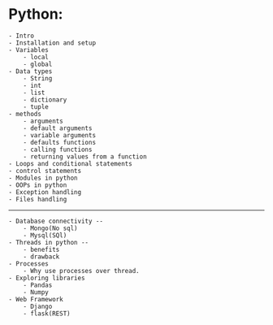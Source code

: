 # Python:
	- Intro
	- Installation and setup
	- Variables
		- local
		- global
	- Data types
		- String
		- int
		- list
		- dictionary
		- tuple
	- methods
		- arguments
		- default arguments
		- variable arguments
		- defaults functions
		- calling functions
		- returning values from a function
	- Loops and conditional statements
	- control statements
	- Modules in python
	- OOPs in python
	- Exception handling
	- Files handling
-----------------------------------------------------------
	- Database connectivity --
		- Mongo(No sql)
		- Mysql(SQl)
	- Threads in python --
		- benefits
		- drawback
	- Processes
		- Why use processes over thread.
	- Exploring libraries
		- Pandas
		- Numpy
	- Web Framework
		- Django
		- flask(REST)
